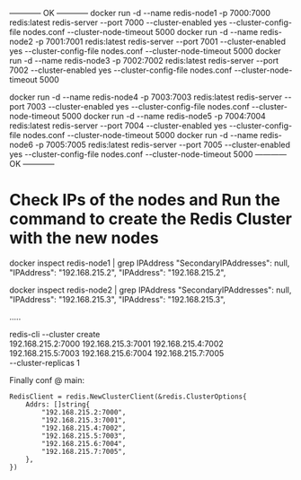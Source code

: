 

———— OK ————
docker run -d --name redis-node1 -p 7000:7000 redis:latest redis-server --port 7000 --cluster-enabled yes --cluster-config-file nodes.conf --cluster-node-timeout 5000
docker run -d --name redis-node2 -p 7001:7001 redis:latest redis-server --port 7001 --cluster-enabled yes --cluster-config-file nodes.conf --cluster-node-timeout 5000
docker run -d --name redis-node3 -p 7002:7002 redis:latest redis-server --port 7002 --cluster-enabled yes --cluster-config-file nodes.conf --cluster-node-timeout 5000

docker run -d --name redis-node4 -p 7003:7003 redis:latest redis-server --port 7003 --cluster-enabled yes --cluster-config-file nodes.conf --cluster-node-timeout 5000
docker run -d --name redis-node5 -p 7004:7004 redis:latest redis-server --port 7004 --cluster-enabled yes --cluster-config-file nodes.conf --cluster-node-timeout 5000
docker run -d --name redis-node6 -p 7005:7005 redis:latest redis-server --port 7005 --cluster-enabled yes --cluster-config-file nodes.conf --cluster-node-timeout 5000
———— OK ————


# Check IPs of the nodes and Run the command to create the Redis Cluster with the new nodes


docker inspect redis-node1 | grep IPAddress
            "SecondaryIPAddresses": null,
            "IPAddress": "192.168.215.2",
                    "IPAddress": "192.168.215.2",

docker inspect redis-node2 | grep IPAddress
            "SecondaryIPAddresses": null,
            "IPAddress": "192.168.215.3",
                    "IPAddress": "192.168.215.3",

.....


redis-cli --cluster create \
192.168.215.2:7000 192.168.215.3:7001 192.168.215.4:7002 \
192.168.215.5:7003 192.168.215.6:7004 192.168.215.7:7005 \
--cluster-replicas 1



Finally conf @ main:

	RedisClient = redis.NewClusterClient(&redis.ClusterOptions{
		Addrs: []string{
			"192.168.215.2:7000",
			"192.168.215.3:7001",
			"192.168.215.4:7002",
			"192.168.215.5:7003",
			"192.168.215.6:7004",
			"192.168.215.7:7005",
		},
	})